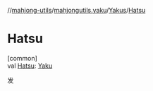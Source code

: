 //[mahjong-utils](../../../index.md)/[mahjongutils.yaku](../index.md)/[Yakus](index.md)/[Hatsu](-hatsu.md)

# Hatsu

[common]\
val [Hatsu](-hatsu.md): [Yaku](../-yaku/index.md)

发
